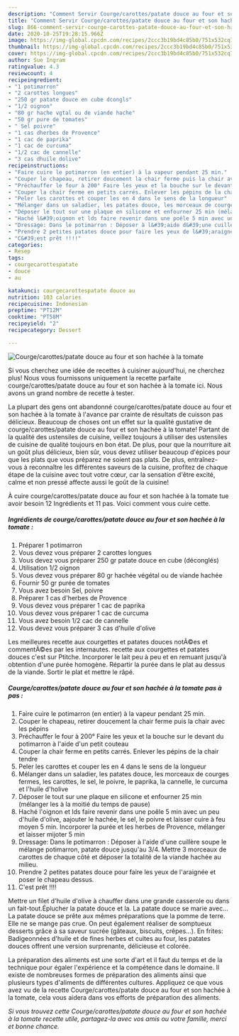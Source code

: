 ```yaml
---
description: "Comment Servir Courge/carottes/patate douce au four et son hachée à la tomate"
title: "Comment Servir Courge/carottes/patate douce au four et son hachée à la tomate"
slug: 866-comment-servir-courge-carottes-patate-douce-au-four-et-son-hachee-a-la-tomate
date: 2020-10-25T19:28:15.966Z
image: https://img-global.cpcdn.com/recipes/2ccc3b19bd4c85b0/751x532cq70/courgecarottespatate-douce-au-four-et-son-hachee-a-la-tomate-photo-principale-de-la-recette.jpg
thumbnail: https://img-global.cpcdn.com/recipes/2ccc3b19bd4c85b0/751x532cq70/courgecarottespatate-douce-au-four-et-son-hachee-a-la-tomate-photo-principale-de-la-recette.jpg
cover: https://img-global.cpcdn.com/recipes/2ccc3b19bd4c85b0/751x532cq70/courgecarottespatate-douce-au-four-et-son-hachee-a-la-tomate-photo-principale-de-la-recette.jpg
author: Sue Ingram
ratingvalue: 4.3
reviewcount: 4
recipeingredient:
- "1 potimarron"
- "2 carottes longues"
- "250 gr patate douce en cube dcongls"
- "1/2 oignon"
- "80 gr hache vgtal ou de viande hache"
- "50 gr pure de tomates"
- " Sel poivre"
- "1 cas dherbes de Provence"
- "1 cac de paprika"
- "1 cac de curcuma"
- "1/2 cac de cannelle"
- "3 cas dhuile dolive"
recipeinstructions:
- "Faire cuire le potimarron (en entier) à la vapeur pendant 25 min."
- "Couper le chapeau, retirer doucement la chair ferme puis la chair avec les pépins"
- "Préchauffer le four à 200° Faire les yeux et la bouche sur le devant du potimarron à l&#39;aide d&#39;un petit couteau"
- "Couper la chair ferme en petits carrés. Enlever les pépins de la chair tendre"
- "Peler les carottes et couper les en 4 dans le sens de la longueur"
- "Mélanger dans un saladier, les patates douce, les morceaux de courges fermes, les carottes, le sel, le poivre, le paprika, la cannelle, le curcuma et l&#39;huile d&#39;holive"
- "Déposer le tout sur une plaque en silicone et enfourner 25 min (mélanger les à la moitié du temps de pause)"
- "Haché l&#39;oignon et lds faire revenir dans une poêle 5 min avec un peu d&#39;huile d&#39;olive, aajouter le hachée, le sel, le poivre et laisser cuire à feu moyen 5 min. Incorporer la purée et les herbes de Provence, mélanger et laisser mijoter 5 min"
- "Dressage: Dans le potimarron : Déposer à l&#39;aide d&#39;une cuillère soupe le mélange potimarron, patate douce jusqu&#39;au 3/4. Mettre 3 morceaux de carottes de chaque côté et déposer la totalité de la viande hachée au milieu."
- "Prendre 2 petites patates douce pour faire les yeux de l&#39;araignée et poser le chapeau dessus."
- "C&#39;est prêt !!!!"
categories:
- Resep
tags:
- courgecarottespatate
- douce
- au

katakunci: courgecarottespatate douce au 
nutrition: 103 calories
recipecuisine: Indonesian
preptime: "PT12M"
cooktime: "PT58M"
recipeyield: "2"
recipecategory: Dessert

---
```



![Courge/carottes/patate douce au four et son hachée à la tomate](https://img-global.cpcdn.com/recipes/2ccc3b19bd4c85b0/751x532cq70/courgecarottespatate-douce-au-four-et-son-hachee-a-la-tomate-photo-principale-de-la-recette.jpg)

Si vous cherchez une idée de recettes à cuisiner aujourd'hui, ne cherchez plus! Nous vous fournissons uniquement la recette parfaite courge/carottes/patate douce au four et son hachée à la tomate ici. Nous avons un grand nombre de recette à tester.

La plupart des gens ont abandonné courge/carottes/patate douce au four et son hachée à la tomate à l'avance par crainte de résultats de cuisson pas délicieux. Beaucoup de choses ont un effet sur la qualité gustative de courge/carottes/patate douce au four et son hachée à la tomate! Partant de la qualité des ustensiles de cuisine, veillez toujours à utiliser des ustensiles de cuisine de qualité toujours en bon état. De plus, pour que la nourriture ait un goût plus délicieux, bien sûr, vous devez utiliser beaucoup d'épices pour que les plats que vous préparez ne soient pas plats. De plus, entraînez-vous à reconnaître les différentes saveurs de la cuisine, profitez de chaque étape de la cuisine avec tout votre cœur, car la sensation d'être excité, calme et non pressé affecte aussi le goût de la cuisine!

<!--inarticleads1-->

À cuire courge/carottes/patate douce au four et son hachée à la tomate tue avoir besoin 12 Ingrédients et 11 pas. Voici comment vous cuire cette.

##### Ingrédients de courge/carottes/patate douce au four et son hachée à la tomate :

1. Préparer 1 potimarron
1. Vous devez vous préparer 2 carottes longues
1. Vous devez vous préparer 250 gr patate douce en cube (déconglés)
1. Utilisation 1/2 oignon
1. Vous devez vous préparer 80 gr hachée végétal ou de viande hachée
1. Fournir 50 gr purée de tomates
1. Vous avez besoin  Sel, poivre
1. Préparer 1 cas d&#39;herbes de Provence
1. Vous devez vous préparer 1 cac de paprika
1. Vous devez vous préparer 1 cac de curcuma
1. Vous avez besoin 1/2 cac de cannelle
1. Vous devez vous préparer 3 cas d&#39;huile d&#39;olive


Les meilleures recette aux courgettes et patates douces notÃ©es et commentÃ©es par les internautes. recette aux courgettes et patates douces c&#39;est sur Ptitche. Incorporer le lait peu à peu et en remuant jusqu&#39;à obtention d&#39;une purée homogène. Répartir la purée dans le plat au dessus de la viande. Sortir le plat et mettre le râpé. 

<!--inarticleads2-->

##### Courge/carottes/patate douce au four et son hachée à la tomate pas à pas :

1. Faire cuire le potimarron (en entier) à la vapeur pendant 25 min.
1. Couper le chapeau, retirer doucement la chair ferme puis la chair avec les pépins
1. Préchauffer le four à 200° Faire les yeux et la bouche sur le devant du potimarron à l&#39;aide d&#39;un petit couteau
1. Couper la chair ferme en petits carrés. Enlever les pépins de la chair tendre
1. Peler les carottes et couper les en 4 dans le sens de la longueur
1. Mélanger dans un saladier, les patates douce, les morceaux de courges fermes, les carottes, le sel, le poivre, le paprika, la cannelle, le curcuma et l&#39;huile d&#39;holive
1. Déposer le tout sur une plaque en silicone et enfourner 25 min (mélanger les à la moitié du temps de pause)
1. Haché l&#39;oignon et lds faire revenir dans une poêle 5 min avec un peu d&#39;huile d&#39;olive, aajouter le hachée, le sel, le poivre et laisser cuire à feu moyen 5 min. Incorporer la purée et les herbes de Provence, mélanger et laisser mijoter 5 min
1. Dressage: Dans le potimarron : Déposer à l&#39;aide d&#39;une cuillère soupe le mélange potimarron, patate douce jusqu&#39;au 3/4. Mettre 3 morceaux de carottes de chaque côté et déposer la totalité de la viande hachée au milieu.
1. Prendre 2 petites patates douce pour faire les yeux de l&#39;araignée et poser le chapeau dessus.
1. C&#39;est prêt !!!!


Mettre un filet d&#39;huile d&#39;olive à chauffer dans une grande casserole ou dans un fait-tout.Éplucher la patate douce et la. La patate douce se marie avec… La patate douce se prête aux mêmes préparations que la pomme de terre. Elle ne se mange pas crue. On peut également réaliser de somptueux desserts grâce à sa saveur sucrée (gâteaux, biscuits, crêpes…). En frites: Badigeonnées d&#39;huile et de fines herbes et cuites au four, les patates douces offrent une version surprenante, délicieuse et colorée. 

<!--inarticleads1-->

<p>
La préparation des aliments est une sorte d'art et il faut du temps et de la technique pour égaler l'expérience et la compétence dans le domaine. Il existe de nombreuses formes de préparation des aliments ainsi que plusieurs types d'aliments de différentes cultures. Appliquez ce que vous avez vu de la recette Courge/carottes/patate douce au four et son hachée à la tomate, cela vous aidera dans vos efforts de préparation des aliments.
</p>

<p>
<i>Si vous trouvez cette Courge/carottes/patate douce au four et son hachée à la tomate recette utile, partagez-la avec vos amis ou votre famille, merci et bonne chance.</i>
</p>
